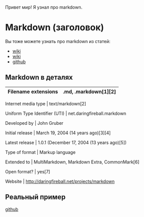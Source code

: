 Привет мир!
Я узнал про markdown.

# Markdown (заголовок)

Вы тоже можете узнать про markdown из статей: 

* [wiki](https://ru.wikipedia.org/wiki/Markdown) 
* [wiki](https://en.wikipedia.org/wiki/Markdown) 
* [github](https://guides.github.com/features/mastering-markdown/)

## Markdown в деталях 
Filename extensions | .md, .markdown[1][2]
------------ | -------------

Internet media type |                      text/markdown[2]

Uniform Type Identifier (UTI) |    net.daringfireball.markdown

Developed by         |                          John Gruber

Initial release      |                              March 19, 2004 (14 years ago)[3][4]

Latest release       |                            1.0.1 (December 17, 2004 (13 years ago)[5])

Type of format       |                          Markup language

Extended to         |                              MultiMarkdown, Markdown Extra, CommonMark[6]

Open format?        |                           yes[7]

Website              |                                http://daringfireball.net/projects/markdown

 

## Реальный пример 

 [github](https://github.com/Microsoft/TypeScript/blob/master/README.md) 
